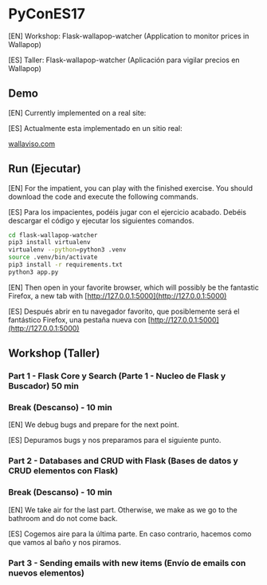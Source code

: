 # PyConES17

[EN] Workshop: Flask-wallapop-watcher (Application to monitor prices in Wallapop)

[ES] Taller: Flask-wallapop-watcher (Aplicación para vigilar precios en Wallapop)

## Demo

[EN] Currently implemented on a real site:

[ES] Actualmente esta implementado en un sitio real:

[wallaviso.com](http://wallaviso.com)

## Run (Ejecutar)

[EN] For the impatient, you can play with the finished exercise. You should download the code and execute the following commands.

[ES] Para los impacientes, podéis jugar con el ejercicio acabado. Debéis descargar el código y ejecutar los siguientes comandos.

```bash
cd flask-wallapop-watcher
pip3 install virtualenv
virtualenv --python=python3 .venv
source .venv/bin/activate
pip3 install -r requirements.txt
python3 app.py
````

[EN] Then open in your favorite browser, which will possibly be the fantastic Firefox, a new tab with [http://127.0.0.1:5000](http://127.0.0.1:5000)

[ES] Después abrir en tu navegador favorito, que posiblemente será el fantástico Firefox, una pestaña nueva con [http://127.0.0.1:5000](http://127.0.0.1:5000)

## Workshop (Taller)

### Part 1 - Flask Core y Search (Parte 1 - Nucleo de Flask y Buscador) 50 min

### Break (Descanso) - 10 min

[EN] We debug bugs and prepare for the next point.

[ES] Depuramos bugs y nos preparamos para el siguiente punto.

### Part 2 - Databases and CRUD with Flask (Bases de datos y CRUD elementos con Flask)

### Break (Descanso) - 10 min

[EN] We take air for the last part. Otherwise, we make as we go to the bathroom and do not come back.

[ES] Cogemos aire para la última parte. En caso contrario, hacemos como que vamos al baño y nos piramos.

### Part 3 - Sending emails with new items (Envío de emails con nuevos elementos)